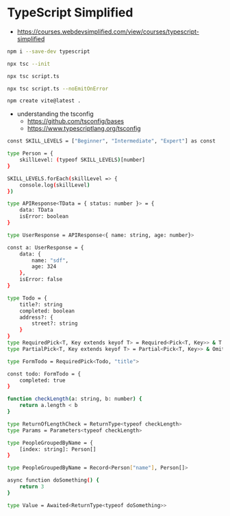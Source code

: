 # TypeScript Simplified

* <https://courses.webdevsimplified.com/view/courses/typescript-simplified>

```bash
npm i --save-dev typescript
```

```bash
npx tsc --init
```

```bash
npx tsc script.ts
```

```bash
npx tsc script.ts --noEmitOnError
```

```bash
npm create vite@latest .
```

* understanding the tsconfig
    * <https://github.com/tsconfig/bases>
    * <https://www.typescriptlang.org/tsconfig>

```bash
const SKILL_LEVELS = ["Beginner", "Intermediate", "Expert"] as const

type Person = {
    skillLevel: (typeof SKILL_LEVELS)[number]
}

SKILL_LEVELS.forEach(skillLevel => {
    console.log(skillLevel)
})
```

```bash
type APIResponse<TData = { status: number }> = {
    data: TData
    isError: boolean
}

type UserResponse = APIResponse<{ name: string, age: number}>

const a: UserResponse = {
    data: {
        name: "sdf",
        age: 324
    },
    isError: false
}
```

```bash
type Todo = {
    title?: string
    completed: boolean
    address?: {
        street?: string
    }
}
type RequiredPick<T, Key extends keyof T> = Required<Pick<T, Key>> & T
type PartialPick<T, Key extends keyof T> = Partial<Pick<T, Key>> & Omit<T, Key>

type FormTodo = RequiredPick<Todo, "title">

const todo: FormTodo = {
    completed: true
}
```

```bash
function checkLength(a: string, b: number) {
    return a.length < b
}

type ReturnOfLengthCheck = ReturnType<typeof checkLength>
type Params = Parameters<typeof checkLength>
```

```bash
type PeopleGroupedByName = {
    [index: string]: Person[]
}

type PeopleGroupedByName = Record<Person["name"], Person[]>
```

```bash
async function doSomething() {
    return 3
}

type Value = Awaited<ReturnType<typeof doSomething>>
```